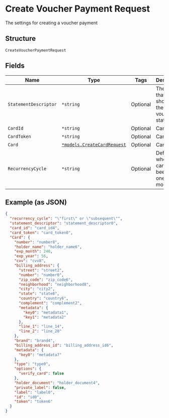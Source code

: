 
# Create Voucher Payment Request

The settings for creating a voucher payment

## Structure

`CreateVoucherPaymentRequest`

## Fields

| Name | Type | Tags | Description |
|  --- | --- | --- | --- |
| `StatementDescriptor` | `*string` | Optional | The text that will be shown on the voucher's statement |
| `CardId` | `*string` | Optional | Card id |
| `CardToken` | `*string` | Optional | Card token |
| `Card` | [`*models.CreateCardRequest`](../../doc/models/create-card-request.md) | Optional | Card info |
| `RecurrencyCycle` | `*string` | Optional | Defines whether the card has been used one or more times. |

## Example (as JSON)

```json
{
  "recurrency_cycle": "\"first\" or \"subsequent\"",
  "statement_descriptor": "statement_descriptor0",
  "card_id": "card_id4",
  "card_token": "card_token0",
  "Card": {
    "number": "number8",
    "holder_name": "holder_name6",
    "exp_month": 240,
    "exp_year": 56,
    "cvv": "cvv8",
    "billing_address": {
      "street": "street2",
      "number": "number0",
      "zip_code": "zip_code6",
      "neighborhood": "neighborhood8",
      "city": "city2",
      "state": "state8",
      "country": "country6",
      "complement": "complement2",
      "metadata": {
        "key0": "metadata1",
        "key1": "metadata2"
      },
      "line_1": "line_14",
      "line_2": "line_20"
    },
    "brand": "brand4",
    "billing_address_id": "billing_address_id6",
    "metadata": {
      "key0": "metadata7"
    },
    "type": "type0",
    "options": {
      "verify_card": false
    },
    "holder_document": "holder_document4",
    "private_label": false,
    "label": "label0",
    "id": "id0",
    "token": "token6"
  }
}
```

